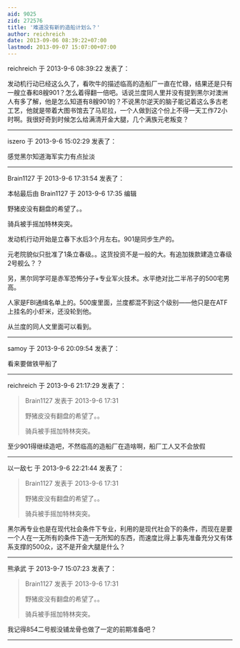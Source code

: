 ```yaml
---
aid: 9025
zid: 272576
title: '难道没有新的造船计划么？'
author: reichreich
date: 2013-09-06 08:39:22+07:00
lastmod: 2013-09-07 15:07:00+07:00
---
```


reichreich 于 2013-9-6 08:39:22 发表了：

发动机行动已经这么久了，看吹牛的描述临高的造船厂一直在忙碌，结果还是只有一艘立春和8艘901？怎么着得翻一倍吧。话说兰度同人里并没有提到黑尔对澳洲人有多了解，他是怎么知道有8艘901的？不说黑尔逆天的脑子能记着这么多古老工艺，他就是带着大图书馆去了马尼拉，一个人做到这个份上不得一天工作72小时啊。我很好奇到时候怎么给满清开金大腿，几个满族元老叛变？

---------

iszero 于 2013-9-6 15:02:29 发表了：

感觉黑尔知道海军实力有点扯淡

---------

Brain1127 于 2013-9-6 17:31:54 发表了：

本帖最后由 Brain1127 于 2013-9-6 17:35 编辑 

野猪皮没有翻盘的希望了。。

骑兵被手摇加特林突突。

发动机行动开始是立春下水后3个月左右。901是同步生产的。

元老院貌似只批准了1条立春级。。这货投资不是一般的大。有追加拨款建造立春级2号舰么？？

另，黑尔同学可是赤军恐怖分子+专业军火技术。水平绝对比二半吊子的500宅男高。

人家是FBI通缉名单上的。500废里面，兰度都混不到这个级别——他只是在ATF上挂名的小虾米，还没轮到他。

从兰度的同人文里面可以看到。

---------

samoy 于 2013-9-6 20:09:54 发表了：

看来要做铁甲船了

---------

reichreich 于 2013-9-6 21:17:29 发表了：

> Brain1127 发表于 2013-9-6 17:31
> 
> 野猪皮没有翻盘的希望了。。
> 
> 骑兵被手摇加特林突突。



至少901得继续造吧，不然临高的造船厂在造啥啊，船厂工人又不会放假

---------

以一敌七 于 2013-9-6 22:21:44 发表了：

> Brain1127 发表于 2013-9-6 17:31
> 
> 野猪皮没有翻盘的希望了。。
> 
> 骑兵被手摇加特林突突。



黑尔再专业也是在现代社会条件下专业，利用的是现代社会下的条件，而现在是要一个人在一无所有的条件下造一无所知的东西，而速度比得上事先准备充分又有体系支撑的500众，这不是开金大腿是什么？

---------

熊承武 于 2013-9-7 15:07:23 发表了：

> Brain1127 发表于 2013-9-6 17:31
> 
> 野猪皮没有翻盘的希望了。。
> 
> 骑兵被手摇加特林突突。



我记得854二号舰没铺龙骨也做了一定的前期准备吧？

---------

